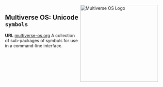 <img src="https://avatars2.githubusercontent.com/u/24763891?s=400&u=c1150e7da5667f47159d433d8e49dad99a364f5f&v=4"  width="256px" height="256px" align="right" alt="Multiverse OS Logo">

## Multiverse OS: Unicode `symbols`
**URL** [multiverse-os.org](https://multiverse-os.org)
A collection of sub-packages of symbols for use in a command-line interface. 
